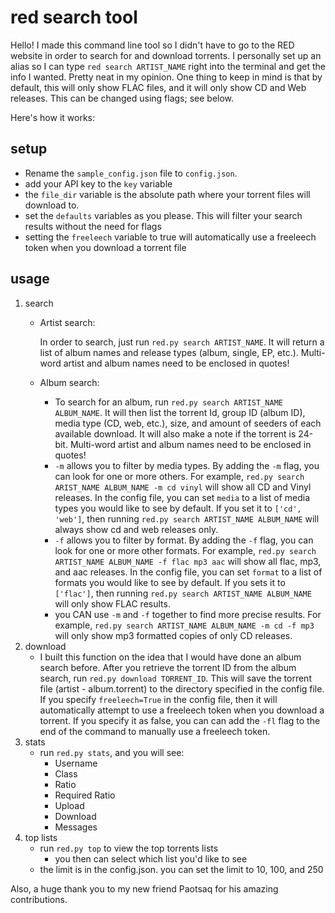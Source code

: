 # red search tool

Hello!  I made this command line tool so I didn't have to go to the RED website in order to search for and download torrents.  I personally set up an alias so I can type `red search ARTIST_NAME` right into the terminal and get the info I wanted.  Pretty neat in my opinion.  One thing to keep in mind is that by default, this will only show FLAC files, and it will only show CD and Web releases.  This can be changed using flags; see below.

Here's how it works:

## setup

- Rename the `sample_config.json` file to `config.json`.
- add your API key to the `key` variable
- the `file_dir` variable is the absolute path where your torrent files will download to.
- set the `defaults` variables as you please.  This will filter your search results without the need for flags
- setting the `freeleech` variable to true will automatically use a freeleech token when you download a torrent file

## usage

1. search
	- Artist search:

		In order to search, just run `red.py search ARTIST_NAME`.  It will return a list of album names and release types (album, single, EP, etc.).  Multi-word artist and album names need to be enclosed in quotes!

	- Album search:
		- To search for an album, run `red.py search ARTIST_NAME ALBUM_NAME`.  It will then list the torrent Id, group ID (album ID), media type (CD, web, etc.), size, and amount of seeders of each available download. It will also make a note if the torrent is 24-bit.  Multi-word artist and album names need to be enclosed in quotes!
		- `-m` allows you to filter by media types.  By adding the `-m` flag, you can look for one or more others. For example, `red.py search ARIST_NAME ALBUM_NAME -m cd vinyl` will show all CD and Vinyl releases.  In the config file, you can set `media` to a list of media types you would like to see by default.  If you set it to `['cd', 'web']`, then running `red.py search ARTIST_NAME ALBUM_NAME` will always show cd and web releases only.
		- `-f` allows you to filter by format.  By adding the `-f` flag, you can look for one or more other formats.  For example, `red.py search ARTIST_NAME ALBUM_NAME -f flac mp3 aac` will show all flac, mp3, and aac releases.  In the config file, you can set `format` to a list of formats you would like to see by default.  If you sets it to `['flac']`, then running `red.py search ARTIST_NAME ALBUM_NAME` will only show FLAC results.
		- you CAN use `-m` and `-f` together to find more precise results. For example, `red.py search ARTIST_NAME ALBUM_NAME -m cd -f mp3` will only show mp3 formatted copies of only CD releases.
2. download
	- I built this function on the idea that I would have done an album search before.  After you retrieve the torrent ID from the album search, run `red.py download TORRENT_ID`.  This will save the torrent file (artist - album.torrent) to the directory specified in the config file. If you specify `freeleech=True` in the config file, then it will automatically attempt to use a freeleech token when you download a torrent.  If you specify it as false, you can can add the `-fl` flag to the end of the command to manually use a freeleech token. 
3. stats
	- run `red.py stats`, and you will see:
		- Username
		- Class
		- Ratio
		- Required Ratio
		- Upload
		- Download
		- Messages
4. top lists
	- run `red.py top` to view the top torrents lists
		- you then can select which list you'd like to see
	- the limit is in the config.json.  you can set the limit to 10, 100, and 250

Also, a huge thank you to my new friend Paotsaq for his amazing contributions.